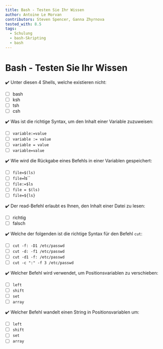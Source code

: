 ```yaml
---
title: Bash - Testen Sie Ihr Wissen
author: Antoine Le Morvan
contributors: Steven Spencer, Ganna Zhyrnova
tested_with: 8.5
tags:
  - Schulung
  - bash-Skripting
  - bash
---
```


# Bash - Testen Sie Ihr Wissen

:heavy_check_mark: Unter diesen 4 Shells, welche existieren nicht:

- [ ] bash
- [ ] ksh
- [ ] tsh
- [ ] csh

:heavy_check_mark: Was ist die richtige Syntax, um den Inhalt einer Variable zuzuweisen:

- [ ] `variable:=value`
- [ ] `variable := value`
- [ ] `variable = value`
- [ ] `variable=value`

:heavy_check_mark: Wie wird die Rückgabe eines Befehls in einer Variablen gespeichert:

- [ ] `file=$(ls)`
- [ ] `file=`ls``
- [ ] `file:=$ls`
- [ ] `file = $(ls)`
- [ ] `file=${ls}`

:heavy_check_mark: Der read-Befehl erlaubt es Ihnen, den Inhalt einer Datei zu lesen:

- [ ] richtig
- [ ] falsch

:heavy_check_mark: Welche der folgenden ist die richtige Syntax für den Befehl `cut`:

- [ ] `cut -f: -D1 /etc/passwd`
- [ ] `cut -d: -f1 /etc/passwd`
- [ ] `cut -d1 -f: /etc/passwd`
- [ ] `cut -c ":" -f 3 /etc/passwd`

:heavy_check_mark: Welcher Befehl wird verwendet, um Positionsvariablen zu verschieben:

- [ ] `left`
- [ ] `shift`
- [ ] `set`
- [ ] `array`

:heavy_check_mark: Welcher Befehl wandelt einen String in Positionsvariablen um:

- [ ] `left`
- [ ] `shift`
- [ ] `set`
- [ ] `array`
